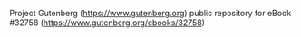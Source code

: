 Project Gutenberg (https://www.gutenberg.org) public repository for eBook #32758 (https://www.gutenberg.org/ebooks/32758)
